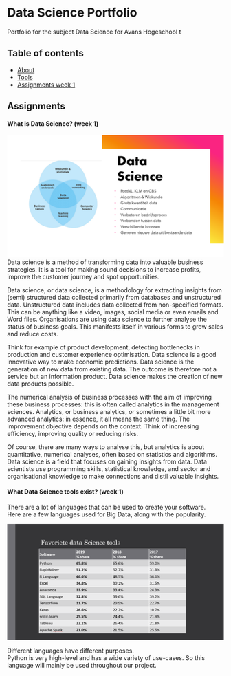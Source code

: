 # Data Science Portfolio

Portfolio for the subject Data Science for Avans Hogeschool
t
## Table of contents

* [About](#what-is-data-science-week-1)
* [Tools](#what-data-science-tools-exist-week-1)
* [Assignments week 1](week%201)

## Assignments

#### What is Data Science? (week 1)

![Data Science](data-science.png)
Data science is a method of transforming data into valuable business strategies. It is a tool for making sound decisions
to increase profits, improve the customer journey and spot opportunities.

Data science, or data science, is a methodology for extracting insights from (semi) structured data collected primarily
from databases and unstructured data. Unstructured data includes data collected from non-specified formats. This can be
anything like a video, images, social media or even emails and Word files. Organisations are using data science to
further analyse the status of business goals. This manifests itself in various forms to grow sales and reduce costs.

Think for example of product development, detecting bottlenecks in production and customer experience optimisation. Data
science is a good innovative way to make economic predictions. Data science is the generation of new data from existing
data. The outcome is therefore not a service but an information product. Data science makes the creation of new data
products possible.

The numerical analysis of business processes with the aim of improving these business processes: this is often called
analytics in the management sciences. Analytics, or business analytics, or sometimes a little bit more advanced
analytics: in essence, it all means the same thing. The improvement objective depends on the context. Think of
increasing efficiency, improving quality or reducing risks.

Of course, there are many ways to analyse this, but analytics is about quantitative, numerical analyses, often based on
statistics and algorithms. Data science is a field that focuses on gaining insights from data. Data scientists use
programming skills, statistical knowledge, and sector and organisational knowledge to make connections and distil
valuable insights.

#### What Data Science tools exist? (week 1)

There are a lot of languages that can be used to create your software.\
Here are a few languages used for Big Data, along with the popularity.

![Tools](most-used-tools.png)

Different languages have different purposes.\
Python is very high-level and has a wide variety of use-cases. So this language will mainly be used throughout our
project.
